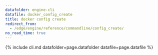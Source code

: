 ```yaml
---
datafolder: engine-cli
datafile: docker_config_create
title: docker config create
redirect_from:
  - /edge/engine/reference/commandline/config_create/
no_read_time: true
---
```

<!--
Sorry, but the contents of this page are automatically generated from
Docker's source code. If you want to suggest a change to the text that appears
here, you'll need to find the string by searching this repo:

https://github.com/docker/cli
-->

{% include cli.md datafolder=page.datafolder datafile=page.datafile %}
